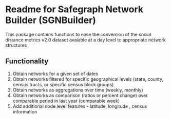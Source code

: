 # Readme for Safegraph Network Builder (SGNBuilder)

This package contains functions to ease the conversion of the social distance metrics v2.0 dataset avaiable at a day level to appropriate network structures


## Functionality
1. Obtain networks for a given set of dates
2. Obtain networks filtered for specific geographical levels (state, county, census tracts, or specific census block groups)
3. Obtain networks as aggregations over time (weekly, monthly)
4. Obtain networks as comparison (ratios or percent change) over comparable period in last year (comparable week)
5. Add additional node level features - latitude, longitude , census information 

